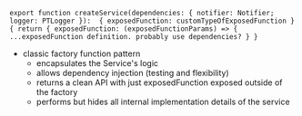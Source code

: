 

`export function createService(dependencies: { notifier: Notifier; logger: PTLogger }): 
{ exposedFunction: customTypeOfExposedFunction } {
  return { exposedFunction: (exposedFunctionParams) => { ...exposedFunction definition. probably use dependencies? } }`
  - classic factory function pattern
    - encapsulates the Service's logic
    - allows dependency injection (testing and flexibility)
    - returns a clean API with just exposedFunction exposed outside of the factory
    - performs but hides all internal implementation details of the service
